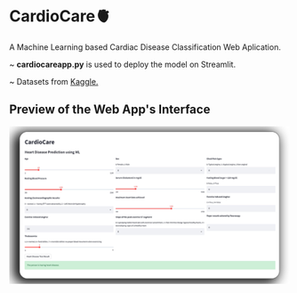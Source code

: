 # CardioCare🫀
A Machine Learning based Cardiac Disease Classification Web Aplication.

~ <b>cardiocareapp.py</b> is used to deploy the model on Streamlit.
<p>~ Datasets from <a href="https://www.kaggle.com/datasets/johnsmith88/heart-disease-dataset">Kaggle.</a></p>

## Preview of the Web App's Interface
<p><img  src="screenshot.png"></p>



